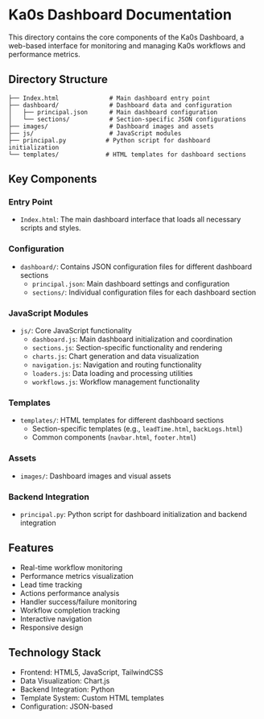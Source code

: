 # Ka0s Dashboard Documentation

This directory contains the core components of the Ka0s Dashboard, a web-based interface for monitoring and managing Ka0s workflows and performance metrics.

## Directory Structure

```
├── Index.html              # Main dashboard entry point
├── dashboard/              # Dashboard data and configuration
│   ├── principal.json      # Main dashboard configuration
│   └── sections/           # Section-specific JSON configurations
├── images/                 # Dashboard images and assets
├── js/                     # JavaScript modules
├── principal.py           # Python script for dashboard initialization
└── templates/             # HTML templates for dashboard sections
```

## Key Components

### Entry Point
- `Index.html`: The main dashboard interface that loads all necessary scripts and styles.

### Configuration
- `dashboard/`: Contains JSON configuration files for different dashboard sections
  - `principal.json`: Main dashboard settings and configuration
  - `sections/`: Individual configuration files for each dashboard section

### JavaScript Modules
- `js/`: Core JavaScript functionality
  - `dashboard.js`: Main dashboard initialization and coordination
  - `sections.js`: Section-specific functionality and rendering
  - `charts.js`: Chart generation and data visualization
  - `navigation.js`: Navigation and routing functionality
  - `loaders.js`: Data loading and processing utilities
  - `workflows.js`: Workflow management functionality

### Templates
- `templates/`: HTML templates for different dashboard sections
  - Section-specific templates (e.g., `leadTime.html`, `backLogs.html`)
  - Common components (`navbar.html`, `footer.html`)

### Assets
- `images/`: Dashboard images and visual assets

### Backend Integration
- `principal.py`: Python script for dashboard initialization and backend integration

## Features

- Real-time workflow monitoring
- Performance metrics visualization
- Lead time tracking
- Actions performance analysis
- Handler success/failure monitoring
- Workflow completion tracking
- Interactive navigation
- Responsive design

## Technology Stack

- Frontend: HTML5, JavaScript, TailwindCSS
- Data Visualization: Chart.js
- Backend Integration: Python
- Template System: Custom HTML templates
- Configuration: JSON-based